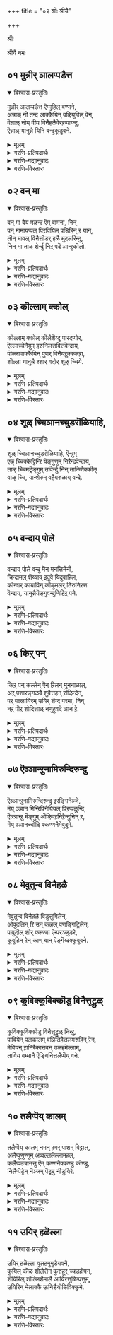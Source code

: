 +++
title = "०२ श्रीः श्रीयै"

+++

श्रीः

श्रीयै नमः


## ०१ मुन्नीर् ञालप्पडैत्त
<details open><summary>विश्वास-प्रस्तुतिः</summary>

मुन्नीर् ञालप्पडैत्त ऎम्मुहिल् वण्णने,  
अन्नाळ् नी तन्द आक्कैयिन् वऴियुविल् वेन्,  
वॆन्नाळ् नोय् वीय विनैहळैवेरऱप्पाय्न्दु,  
ऎन्नाळ् यानुन्नै यिनि वन्दुकूडुवने.
</details>

<details><summary>मूलम्</summary>

मुन्नीर् ञालप्पडैत्त ऎम्मुहिल् वण्णने,  
अन्नाळ् नी तन्द आक्कैयिन् वऴियुविल् वेन्,  
वॆन्नाळ् नोय् वीय विनैहळैवेरऱप्पाय्न्दु,  
ऎन्नाळ् यानुन्नै यिनि वन्दुकूडुवने.
</details>

<details><summary>गरणि-प्रतिपदार्थः</summary>

मुन्नीर् = कडलिनिन्द सुत्तुवरिद, ञालम् = ई लोकवन्नु, पडैत्त = सृष्टिसिद, ऎम् मुहिल् वण्णने = नम्मकार्मुगिलबण्णदवने, अनाल् = आ कालदल्लि, नी = नीनु, तन्द = उण्टुमाडिद \(कॊट्ट\),आक्कैयिन् = शरीरद, वऴि = दारियल्लिये, \(रीतियल्लिये\), उऴल् वेन् = अलॆदाडुत्तिद्देनॆ, वॆम् नाळ् = क्रूरकालद, नोय् = सङ्कटवु, वीय = तीरुवन्तॆ, विनैहळै = पापकर्मगळ, वेर् अऱि = बेरन्नु कत्तरिसुवन्तॆ, पाय्न्दु = हायुदि तॊलगिसल्पट्टु, ऎन्नाळ् = ऎन्दिगादरू, यान् =नानु, उन्नै= निन्नन्नु, इनि = इन्नु, वन्दु=बन्दु कूडुवने = सेरिकॊळ्ळुत्तेनॆ. 
</details>

<details><summary>गरणि-गद्यानुवादः</summary>

कडलिनिन्द सुत्तुवरिदिरुव ई लोकवन्नु सृष्टिसिद कार्मुगिलबण्णदवने, आ कालदल्लि नीनु कॊट्ट शरीरद दारियल्ले \(रीतियल्ले\) अलॆदाडुत्तिरुवॆनु. क्रूरकालद सङ्कटवु तीरुवन्तॆ पापकर्मगळ बेरन्नुकत्तरिसुवन्तॆ हाय्दु तॊलगिसल्पट्टुदरिन्द, इन्नु ऎन्दिगादरू नानु बन्दु निन्नन्नु कूडिकॊळ्ळुवॆनु. 
</details>

<details><summary>गरणि-विस्तारः</summary>

भगवन्तनन्नु कार्मुगिलिन बण्णस्वभावगळिगॆ होलिसुवुदु सहजवादद्दु. कार्मुगिलु आकर्षकवाद सुन्दरवाद बण्णदिन्द मॆरॆयुत्त्दॆ. अदु समुद्रदिन्द \(विस्तारवाद जलभागगळिन्द\) नीरन्नु हीरिकॊण्डु, आकाशदल्लि मॆल्लमॆल्लगॆ चलिसुत्ता, नॆलद मेलक्कॆ समृद्धियागि नीरन्नु मळॆयरूपदल्लि ऎरॆयुत्तदॆ. अष्टु औदार्य अदक्कॆ\! हागॆये, भगवन्तनू, तन्न अत्याकर्षकवाद तेजस्सिनिन्द \(रूपदिन्द\)लू परमऔदार्यदिन्दलू इरुवुदे कार्मुगिलिगॆ साम्यवागि तोरुवुदु.

“अन्नाळ्” – ऎन्दरॆ, भगवन्तनु ऎल्ला लोकगळन्नू मॊदलु सृष्टिसिदनष्टॆ. आगले, ऎल्ला चेतन अचेतन वस्तुगळन्नु सृष्टिसिदनु. आद्दरिन्द, अदु आ सृष्टिकालवे. 

“नी तन्द आक्कैयिन् वऴि” – भगवन्तनु सृष्टिसिद वस्तुगळिगॆ अवुगळिगॆ तक्क देहवन्नू कॊट्टनु. मानवदेहदॊडनॆ इन्द्रियगळन्नु नीडिदनु. इन्द्रियगळिगॆ ऎरडु दारि- भगवन्तनन्नु आश्रयिसि, अवन पूजन कीर्तनगळल्लि तॊडगि उज्जीवनगॊळ्ळुवुदु ऒन्दु मार्ग. अदन्नु बिट्टु प्रपञ्चक्कॆ अन्तिकॊण्डु दुःख सङ्कटगळल्लि बिद्दु तॊळलुत्ता पापमाडुत्ता, जन्मगळन्नु पडॆयुत्ता इरुवुदु इन्नॊन्दु मार्ग. सामान्यवागि ऎल्ल चेतनरू प्रापञ्चिक मार्गवन्ने हिडिदु तॊळलुवुदु. भगवत्कृपॆगॆ पात्ररादाग मात्र अवरु प्रापञ्चिकदिन्द दूरवागि, भगवन्तन कडॆगॆ तम्म गमनवन्नु हरिसुवुदु. 

आळ्वाररु हेळुत्तारॆ- भगवन्त, कार्मुगिल गुणस्वभावगळन्नुळ्ळवने, नीनु हिन्दॆ \(सृष्टि समयदल्लि\) कडलिनिन्द सुत्तुवरिदिरुव ई लोकवन्नु सृष्टिसिदॆ. आगले ननगू ई देहवन्नु नीडिदॆ. नानु बहुकाल \(इदुवरॆगू\) देहद जाडन्ने हिडिदु कष्टसङ्कटगळल्लि सिक्किकॊण्डु, पापगळन्नु माडुत्ता, जन्मगळन्नु पडॆयुत्ता तॊळलिदॆ. निन्न कृपॆ नन्न मेलॆ बित्तु. आद्दरिन्द, आ दुःखसङ्कटगळॆल्लवू बेरु सहित कडिदुहोदवु. अवुगळिन्द मुक्तनाद नानु इन्नु मेलॆ निन्नन्नु कूडिकॊळ्ळु मार्गवन्नु हिडियुत्तेनॆ.
</details>



## ०२ वन् मा
<details open><summary>विश्वास-प्रस्तुतिः</summary>

वन् मा वैय मळन्द ऎम् वामना, निन्  
पन् मामायप्पल् पिऱवियिल् पडिहिन् ऱ यान्,   
तॊन् मावल् विनैत्तॊडर् हळै मुदलरिन्दु,  
निन् मा ताळ् शेर्न्दु निऱ् पदॆ ञान्ऱुकॊलो.
</details>

<details><summary>मूलम्</summary>

वन् मा वैय मळन्द ऎम् वामना, निन्  
पन् मामायप्पल् पिऱवियिल् पडिहिन् ऱ यान्,   
तॊन् मावल् विनैत्तॊडर् हळै मुदलरिन्दु,  
निन् मा ताळ् शेर्न्दु निऱ् पदॆ ञान्ऱुकॊलो.
</details>

<details><summary>गरणि-प्रतिपदार्थः</summary>

वल् = बलिष्ठवाद, मा = विस्तारवाद, वैयम् = भूमियन्नु, अळन्द = अळॆदुकॊण्ड, ऎम् वामना = नम्म वामनने, निन्=निन्न, पल् = हलवारु, मा = अद्भुतवाद, मायम् = मायद, पिऱवियिल् = हुट्टुगळल्लि, पडिहिन्ऱ = बिद्दुतॊळलाडुत्तिरुव, यान् = नानु, तॊल् = अनादिकालद, मा = अगाधवाद, वल्= क्रूरवाद, विनै = पापगळ, तॊडर् हळै = अनुभवगळन्नु, मुदल् = मॊदलल्लिये, अरिन्दु = अरितुकॊण्डु, निन् = निन्न, मा ताळ् = श्रेष्ठवाद तिरुवडियन्नु, शेर्न्दु = सेरि, निऱ् पदु = \(निन्न बळियल्ले\) नॆलसुवुदु, ऎञ्ञान्ऱु कॊलो = अदॆन्दिगो काणॆ? 
</details>

<details><summary>गरणि-गद्यानुवादः</summary>

बलिष्ठवाद मत्तु विस्तारवाद भूमियन्नु अळॆदुकॊण्ड नम्म वामनने, निन्न अद्भुतवाद मायद हुट्टुगळल्लि बिद्दुतॊळलाडुत्तिरुव नानु अनादिकालद, अगाधवाद, क्रूरवाद, पापगळ अनुभववन्नु मॊदलल्लिये \(मुन्दॆयादरू\) अरितुकॊण्डु, निन्न श्रेष्ठवाद तिरुवडियन्नु सेरि \(निन्न बळियल्ले\) नॆलसुवुदु अदॆन्दिगो काणॆनल्ल\! 
</details>

<details><summary>गरणि-विस्तारः</summary>

हिन्दिन पाशुरदल्लि भगवन्तनु आळ्वाररन्नु \(मानवनन्नु\) सृष्टिसिद कालदिन्दलू अवरिगॆ कॊट्टदेहद जाडन्ने अवरु हिडिदु पापराशियन्नुतुम्बिकॊण्डरॆन्दू, स्वामिय कृपॆयिन्द तम्म तप्पन्नु तावु अरितुकॊळ्ळुव ज्ञानवुण्टायितॆन्दू, इन्नु मुन्दॆ भगवन्तनन्नु सेरलु सर्वप्रयत्न नडॆसुवरॆन्दू हेळलायितु. 

ई पाशुरदल्लि, भगवन्तनन्नु सेरि, अवन तिरुवडिगळ बळियल्ले नित्यवासमाडुत्ता भगवत् कैङ्कर्यदल्लि तॊडगुव काल अदॆन्दिगॆ लभिसुवुदो आळ्वाररु परितापपडुत्तारॆ. ई सेविकॆयु आदष्टु बेगलॆ नडॆयबेकॆन्दू, तम्म हिन्दिन जन्मगळ अनुभव मत्तॆ तमगॆ आग बारदॆन्दू अवर आशय ऎनिसुत्तदॆ. 

आळ्वाररु हेळुत्तारॆ- भगवन्त, नीनु करुणासागरने दिट. नन्नन्नु सृष्टिसिद कालदिन्दलू इल्लिय तनक ननगॆ ऎष्टो बारि निन्न बळि सेरुव अवकाशवन्नु कल्पिसिद्दीयॆ. भूमिय मेलॆनीनू सह नानाअवतारगळन्नु ऎत्तिदॆ. बलिचक्रवर्तियन्नु उद्धरिसलॆन्दु वामनवटुवागि अवतरिसिदॆ. निन्न दिव्यतिरुवडियन्नु अवन तलॆय मेलिट्टु अवनन्नु अनुग्रहिसिदॆ. हागॆये निन्न तिरुवडियन्नु चाचि मेलणलोकदवरॆल्ल अनुग्रहिसिदॆ. नानू सह नाना जन्मगळन्नॆत्तिदॆ. आदरॆ अवुगळल्लि तॊळलिदॆ. पापियादॆ, अष्टॆ. निन्न तिरुवडियन्नु आश्रयिसबेकॆन्दू, उद्धारगॊळ्लबेकॆन्दू ननगॆ ज्ञानवुण्टागलिल्ल \(नानु अरितुकॊळ्ळलिल्ल\). ईग निन्न कृपॆयिन्द, निन्न तिरुवडिगळ बळियल्लि नित्यवासमाडबेकॆम्ब आशॆयन्नु हॊत्तिद्देनॆ. अदु कैगूडुवुदु अदॆन्दिगो ननगॆ तिळियदल्ल\!
</details>



## ०३ कॊल्लाम् क्कोल्
<details open><summary>विश्वास-प्रस्तुतिः</summary>

कॊल्लाम् क्कोल् कॊलैशॆय्दु पारदप्पोर्,  
ऎल्लाच्चेनैयुम् इरुनिलत्तवित्तवॆन्दाय्,  
पॊल्लावाक्कैयिन् पुणर् विनैयऱुक्कलऱा,  
शॊल्ला यानुन्नै श्शार् वदोर् शूऴ् च्चिये.
</details>

<details><summary>मूलम्</summary>

कॊल्लाम् क्कोल् कॊलैशॆय्दु पारदप्पोर्,  
ऎल्लाच्चेनैयुम् इरुनिलत्तवित्तवॆन्दाय्,  
पॊल्लावाक्कैयिन् पुणर् विनैयऱुक्कलऱा,  
शॊल्ला यानुन्नै श्शार् वदोर् शूऴ् च्चिये.
</details>

<details><summary>गरणि-प्रतिपदार्थः</summary>

कॊल्ला = कॊल्ललारद \(याव तॊन्दरॆयू इल्लद\), मा = कुदुरॆय, कोल् = ऊटियिन्द, कॊलै शॆय्दु = कॊलॆयन्नु माडि, पारदम् पोर् = भारतयुद्धदल्लि, ऎल्ला शेनैयुम् = ऎल्ला, सेनॆयन्नू, इरुनिलत्तु = विस्तारवाद भूमिय मेलॆ, अवित्त = तॊडॆदुहाकिद, ऎन् दाय् = नन्न तन्दॆये, \(स्वामिये\), पॊल्ला = दुःखपूर्णवाद, आक्कैयिन् = देहद, पुणर् विनै = सम्बन्धद कर्मवन्नु, अऱुक्कल् = कडिदुहाकुवुदक्कॆ, अऱा = साध्यविल्लदॆ इदॆ, शॊल्लाय् =हेळु, यान् = नानु, उन्नै =निन्नन्नु, शार् वदु = सेरुवुदु, ओर् शूऴ् च्चिये = ऒन्दु उपायवन्नु. 
</details>

<details><summary>गरणि-गद्यानुवादः</summary>

कॊल्ललारद \(याव बाधकवू इल्लद\) कुदुरॆय ऊटियिन्द, विस्तारवाद भूमिय मेलॆ, भारतयुद्धदल्लि ऎल्ला सेनॆयन्नू कॊलॆमाडि, \(भूभारवन्नु\) तॊडॆदुहाकिद नन्न तन्दॆये, दुःखपूर्णवाद देहसम्बन्धद कर्मवन्नु \(कर्मबन्धनवन्नु\) कडिदु हाकुवुदक्कॆ साध्यविल्लवागिदॆ- नानु निन्नन्नु सेरुवुदक्कॆ ऒन्दु उपायवन्नु हेळु. \(हेळि कृपॆमाडु\). 
</details>

<details><summary>गरणि-विस्तारः</summary>

भगवन्तन तिरुवडिगळ बळियल्लि नित्यवास माडुव आशॆयन्नु हॊत्तिरुवुदागि आळ्वाररु हिन्दिन पाशुरदल्लि हेळिदरु. स्वामिय तिरुवडिगळ आश्रयदिन्द ऒळ्ळॆयदागुवुदु ऎम्बुदक्कॆ ऒन्दु ऒळ्ळॆय निदर्शनवन्नु इल्लि कॊडलागुत्तदॆ. 

“कॊल्ला माक्कोल् कॊलै शॆय्दु................अवित्त” – महाभारतयुद्ध ऒदगि बरुव सन्दर्भवुण्टायितष्टॆ. आग श्रीकृष्णनु पाण्डव कौरवर नडुवॆ सन्धिमाडिसलु यत्निसिदनु. सन्धिदूतनादनु. अदु फलिसलिल्ल. बळिक, युद्धक्कॆ मुञ्चॆ श्रीकृष्णन सहायवन्नु केळलु पाण्डवर अर्जुननू, कौरवर दुर्योधननू एककालदल्लि श्रीकृष्णन बळिगॆ बन्दरु. आग, श्रीकृष्णनु निद्रिसुत्तिद्द. अर्जुननु अवन काल बळियल्लू, दुर्योधननु तलॆय बळियल्लू कुळितरु. श्रीकृष्णनु ऎच्चरगॊण्डु, मॊदलु अर्जुननन्नु कटाक्षिसिदनु. बळिक दुर्योधननन्नुनोडि, अवनॊडनॆ मातनाडिदनु. अवरु बन्द कार्यवेनॆन्दु तिळियितु. श्रीकृष्णनु “नानु युद्धमाडुवुदिल्ल. सुम्मनिरतक्कवनु. निमगॆ नानु बेके? नम्म सैन्यवॆल्ला बेके? योचिसि आरिसिकॊळ्ळि” ऎन्दु केळिदनु. दुर्योधननिगॆ सैन्यद बॆम्बल बन्तु. अर्जुननिगॆ श्रीकृष्णनॊब्ब नॆरवादनु. महाभारत युद्ध तॊडगितु. श्रीकृष्णनु अर्जुनन सारथियागि निन्तनु. कैयल्लि कुदुरॆय छाटियन्नु हिडिदे, युद्धवन्नुनिर्वहिसि, श्रीकृष्णनु पाण्डवर एळु अक्षोहिणियन्नू, कौरवर हन्नॊन्दु अक्षोहिणियन्नूनाशगॊळिसि, भूमिय मेलण भारवन्नु इळिसिदनु. इदु कथॆ. 

आळ्वाररु हेळुत्तारॆ- भगवन्त, दुष्टनिग्रहक्कागियू, धर्मरक्षणॆगागियू, भूभारवन्निळिसुवुदक्कागियू नीनु महाभारतयुद्धवन्नु, कैयल्लि कॊल्लुव आयुधवन्नु हिडियदॆये, निर्वहिसिदॆ. अर्जुननन्तॆ निन्न तिरुवडिगळन्नु नानु आश्रयिसिद्देनॆ. दुःखमयवाद देहद सम्बन्धद कर्मपाशदिन्द बिडुगडॆ हॊन्दलु ननगॆ ऒन्दु उपायवन्नु दयॆनीडि नन्नन्नु उद्धरिसु.
</details>



## ०४ शूळ् च्चिञानच्चुडरॊळियाहि,
<details open><summary>विश्वास-प्रस्तुतिः</summary>

शूळ् च्चिञानच्चुडरॊळियाहि, ऎन्ऱुम्  
एऴ् च्चिक्केट्टिन्ऱि यॆङ्गुणुम् निऱैन्दवॆन्दाय्,  
ताऴ् च्चिमट्रॆङ्गुम् तविर्न्दु निन् ताळिणैक्कीऴ्  
वाऴ् च्चि, यान्शेरुम् वहैयरुळाय् वन्दे.
</details>

<details><summary>मूलम्</summary>

शूळ् च्चिञानच्चुडरॊळियाहि, ऎन्ऱुम्  
एऴ् च्चिक्केट्टिन्ऱि यॆङ्गुणुम् निऱैन्दवॆन्दाय्,  
ताऴ् च्चिमट्रॆङ्गुम् तविर्न्दु निन् ताळिणैक्कीऴ्  
वाऴ् च्चि, यान्शेरुम् वहैयरुळाय् वन्दे.
</details>

<details><summary>गरणि-प्रतिपदार्थः</summary>

शूऴ् च्चि = \(ऎल्लॆडॆयल्लू, ऎल्ल बगॆयल्लू\) आवरिसिकॊण्डिरुव, ञानम् शुडर् = ज्ञानज्योतिय, ऒळिआहि = प्रकाशवागि \(असाधारण तेजस्सागि\)रुववने, ऎन्ऱुम् = याव कालक्कू एऴ् च्चि = अभ्युदयवू, केडु = नाशवू, इन् ऱि = इल्लदन्तॆ, ऎङ्गुणुम् = ऎल्ला कडॆयल्लू, निऱैन्द = तुम्बिकॊण्डिरुव, ऎन् दाय् = नन्न तन्दॆये \(स्वामिये\), ताऴ् च्चि = अड्डबीळुविकॆयन्नु, मट्रु = बेरॆ, ऎङ्गुम्= ऎल्लियू, तविर्न्दु = बिट्टु, निन् = निन्न, ताळ् इणैकीऴ् = ऎरडु तिरुवडिगळ बळियल्लि, वाळ् च्चि = बाळुविकॆगागि, यान् = नानु, शेरुम् = सेरुव, वहै = रीतियन्नु \(बगॆयन्नु\), अरुळाय् = कृपॆमाडु, वन्दे = नन्न बळिगे बन्दु. 
</details>

<details><summary>गरणि-गद्यानुवादः</summary>

आवरिसिकॊण्डिरुव ज्ञानज्योतिय असाधारण तेजस्सागिरुववने, याव कालक्कूअभ्युदयवू नाशवू इल्लदन्तॆ ऎल्लॆडॆयल्लू तुम्बिकॊण्डिरुव नन्न तन्दॆये, बेरॆल्लियू ऎरगुवुदन्नु बिट्टु निन्न ऎरडु तिरुवडिगळ बळियल्लि बाळुवुदक्कागि नानु सेरुव बगॆयन्नु नन्न बळिगॆ बन्दु कृपॆमाडु. 
</details>

<details><summary>गरणि-विस्तारः</summary>

हिन्दिन पाशुरदल्लि देहसम्बन्धवाद कर्मपाशदिन्द बिडुगडॆयागुवुदक्कॆ उपायवन्नु बेडलायितु. अदर मुन्दिन हरितवाद भगवन्तन बळियल्लि नित्यवासमाडुवुदक्कॆ मार्गवन्नु कृपॆमाडॆन्दु इल्लि बेडलागुत्तिदॆ. 

आळ्वाररु हेळुत्तारॆ- भगवन्त, नीनु असाधारणवाद, ऎल्ल विषयगळल्लू आवरिसिरुव ज्ञानस्वरूपि. ऎल्लॆल्लू बॆळगुत्तिरुवॆ. एरुतग्गुगळिल्लदॆ, याव बगॆय मार्पन्नू हॊन्ददॆ ऎल्लॆल्लू व्यापिसिरुवॆ. ज्ञानमयनू, सर्वव्यापियू आद निन्नन्नु नानु बिडदॆ आश्रयिसुवन्तॆयू, निन्न तिरुवडिगळ बळियल्लि नित्यवासमाडुवन्तॆयू, निन्न बळिसेरुवुदक्कॆ, नन्नल्लिगॆ बन्दु, तक्क मार्गवन्नु कृपॆमाडु.
</details>



## ०५ वन्दाय् पोले
<details open><summary>विश्वास-प्रस्तुतिः</summary>

वन्दाय् पोले वन्दु मॆन् मनत्तिनैनी,  
चिन्दामल् शॆय्याय् इदुवे यिदुवाहिल्,  
कॊन्दार् कायाविन् कॊऴुमलर् तिरुनिऱत्त  
वॆन्दाय्, यानुन्नैयॆङ्गुवन्दुणिहिऱ् पने.
</details>

<details><summary>मूलम्</summary>

वन्दाय् पोले वन्दु मॆन् मनत्तिनैनी,  
चिन्दामल् शॆय्याय् इदुवे यिदुवाहिल्,  
कॊन्दार् कायाविन् कॊऴुमलर् तिरुनिऱत्त  
वॆन्दाय्, यानुन्नैयॆङ्गुवन्दुणिहिऱ् पने.
</details>

<details><summary>गरणि-प्रतिपदार्थः</summary>

वन्दाय् पोले = बन्द हागॆ, वन्दुम् = बन्दु, ऎन् = नन्न, मनत्तिनै = मनस्सन्नु, नीनु, चिन्दामल् = चदरदन्तॆ, \(चदरिहोगदन्तॆ\), शॆय्याय् = कृपॆमाडु, इदुवे = इदेये, इदु आहि = इदु आदरॆ, \(हीगॆये नडॆयुवुदादरॆ\), कॊत्तु आर् = गॊञ्चलु तुम्बिरुव \(गॊञ्चलु गॊञ्चलागिरुव\), कायाविन् = अगसॆय, कॊऴु = सुन्दरवाद, मलर् = हूविन, तिरुनिऱत्त = दिव्यवाद बण्णद, ऎन् दाय्= नन्न तन्दॆये, यानु = नानु, उन्नै = निन्नन्नु, ऎङ्गु वन्दु = ऎल्लि बन्दु, अणुहिऱ् पने = हत्तिर सेरलि? 
</details>

<details><summary>गरणि-गद्यानुवादः</summary>

बन्द हागॆये बन्दु, नन्न मनस्सन्नु चदरिहोगदन्तॆ कृपॆमाडु. हीगॆये नडॆयुवुदादरॆ, गॊञ्चलु गॊञ्चलागिरुव सुन्दरवाद अगसॆय हूविन दिव्यवाद बण्णद नन्न तन्दॆये, नानु निन्नन्नु ऎल्लि बन्दु हत्तिर सेरलि? 
</details>

<details><summary>गरणि-विस्तारः</summary>

आळ्वाररु हेळुत्तारॆ- सुन्दरवाद अगसेहूविन आकर्षकवाद बण्णवुळ्ळ भगवन्त, निन्न आत्मीयराद भक्तरिगॆ नीनु ऒदगिबन्दु अवरन्नु रक्षिसिद हागॆये नन्न बळिगू बन्दु, नन्न मनस्सिन अलॆदाटवन्नु नीगिसि अदन्नु निश्चलगॊळिसु. अदक्कागि नीनु अत्यल्पकाल बन्दु मरॆयादरू सरिये. आदरॆ, आ बळिक, निन्नन्नु नानु शाश्वतवागि सेरुवुदक्कॆ नानु निन्नन्नु ऎल्लिगॆ बरलि? ऎल्लि कूडिकॊळ्ळलि? 

मनस्सिन चञ्चलतॆ होगदॆ भगवद्भक्ति स्थिरपडुवुदिल्ल. आ चञ्चलतॆ होगुवुदक्कॆ भगवन्तन कृपॆये अगत्य ऎन्द हागॆये.
</details>



## ०६ किऱ् पन्
<details open><summary>विश्वास-प्रस्तुतिः</summary>

किऱ् पन् कल्लेन् ऎन् ऱिलन् मुननाळाल्,  
अऱ् पशारङ्गळवै शुवैत्तहन् ऱॊऴिन्देन्,  
पऱ् पल्लायिरम् उयिर् शॆय्द परमा, निन्  
नऱ् पॊऱ् शोदित्ताळ् नणुहुवदॆ ञान ऱे.
</details>

<details><summary>मूलम्</summary>

किऱ् पन् कल्लेन् ऎन् ऱिलन् मुननाळाल्,  
अऱ् पशारङ्गळवै शुवैत्तहन् ऱॊऴिन्देन्,  
पऱ् पल्लायिरम् उयिर् शॆय्द परमा, निन्  
नऱ् पॊऱ् शोदित्ताळ् नणुहुवदॆ ञान ऱे.
</details>

<details><summary>गरणि-प्रतिपदार्थः</summary>

किऱ् पन् = ऒळ्ळॆयन्नु माडुवॆ \(पुण्यमाडुवॆ\), किल्लेन् = कॆट्टद्दन्नु माडुवॆ \(पापमाडुवॆ\), ऎन्ऱु इलन् = ऎन्दु इल्ल, मुनम् नाळ् \(नाळाल्\) = हिन्दिनकालदल्लि, अऱ् पम् = अल्पवाद, शारङ्गळ् = विषयगळु, अवै = अवु, शुवैत्तु = अनुभविसि, अहन्ऱु = अगलि, ऒळिन्देन् = तॊलगिसिदॆ, पल् पल् आयिरम् = हलहलवुसाविर, उयिर्= जीवगळन्नु, शॆय्द = सृष्टिसिद, परमा = परमपवित्रने \(परमपुरुषने\), निन् =निन्न, नल् पॊन् शोदि = उत्तम चिन्नद \(शुद्ध चिन्नद\) प्रकाशवुळ्ळ, ताळ् = तिरुवडियन्नु, नणुहुवदु = सेरुवुदु, ऎञान् ऱे = अदॆन्दिगो.
</details>

<details><summary>गरणि-गद्यानुवादः</summary>

हिन्दिनकालदल्लि \(नानु\) पुण्यवन्नु माडुवॆनु ऎन्दिल्ल, पापवन्नु माडुवॆनु ऎन्दिल्ल. अल्पवाद विषयगळन्नु अनुभविसि अवुग्ळन्नु बिट्टु तॊलगिसिदॆ, हलहलवु साविर जीवगळन्नु सृष्टिसिद परमपुरुषने, निन्न शुद्ध चिन्नद शोभॆय तिरुवडियन्नु सेरुवुदु अदॆन्दिगो\! 
</details>

<details><summary>गरणि-विस्तारः</summary>

“किऱ् पन् किल्लेन् ऎन्ऱिलन् मुननाळाल्” – हिन्दिन कालदिन्दलू तिळिद हिरियरु बोधिसिद ’ऒळ्ळॆयन्नु माडुवुदु, कॆट्टद्दन्नु बिडुवुदु’ ऎम्बुदन्नु नानुमनस्सिगॆ हच्चिकॊळ्ळलिल्ल. आद्दरिन्द, नानु पापमाडिदॆनो, पुण्यमाडिदॆनो ननगॆ अरिविल्ल. 

“अऱ् प शारङ्गळवैशुवैत्तु अहन्ऱु ऒळिन्देन्” – अल्पवू सारविल्लद विषयगळू आद प्रापञ्चिक विषयगळल्लि बिद्दु, अवुगळन्नु रुचिनोडि, अनुभविसि, बेजारुपट्टुकॊण्डु, अवुगळन्नु तॊलगिसिकॊण्डिद्देनॆ. 

आळ्वाररु हेळुत्तारॆ- परमपुरुषने, नीनु अनेक कोटिजीवराशिगळन्नु सृष्टिसिद्दी. अवुगळल्लि नानू ऒब्ब. नन्नन्नु सृष्टिसिद कालदिन्दलू नानु ऒळ्ळॆयदन्ने माडिद्दीनो कॆट्टद्दन्ने माडिद्दीनो ननगॆ अरिविल्ल. आदरॆ, अल्पविषयगळाद प्रापञ्चिक विषयगळल्लि सिक्किबिद्दु, अवुगळन्नु अनुभविसुत्ता, बेसरगॊळ्ळुत्ता बन्दॆ. निन्न तिरुवडिगळन्नु कुरितु स्वल्पवादरू योचिसलिल्ल. अवुगळन्नु पडॆदुकॊळ्ळलेबेकॆन्दु आशिसलू इल्ल. ईगलादरो, निन्न कृपॆयिन्द, निन्न तिरुवडिगळन्नु सेरबेकॆम्ब उत्कटवाद आशॆयुण्टगिदॆ. आद्दरिन्द निन्नल्लीग बेडुत्तिरुवुदु. ननगॆ निन्न शुद्धचिन्नदन्तॆ शोभिसुव दिव्यतिरुवडिगळन्नु पडॆदुकॊळ्ळुव भाग्य अदॆन्दिगॆ बरुवुदो?
</details>



## ०७ ऎञ्ञान्ऱुनामिरुन्दिरुन्दु
<details open><summary>विश्वास-प्रस्तुतिः</summary>

ऎञ्ञान्ऱुनामिरुन्दिरुन्दु इरङ्गिनॆञ्जे,  
मॆय् ञ्ञान मिन्ऱिविनैयियल् पिऱप्पऴुन्दि,  
ऎञ्ञान्ऱु मॆङ्गुम् ऒऴिवऱनिऱैन्दुनिन् ऱ,  
मॆय् ञ्ञानच्चोदि क्कण्णनैमेवुदुमे.
</details>

<details><summary>मूलम्</summary>

ऎञ्ञान्ऱुनामिरुन्दिरुन्दु इरङ्गिनॆञ्जे,  
मॆय् ञ्ञान मिन्ऱिविनैयियल् पिऱप्पऴुन्दि,  
ऎञ्ञान्ऱु मॆङ्गुम् ऒऴिवऱनिऱैन्दुनिन् ऱ,  
मॆय् ञ्ञानच्चोदि क्कण्णनैमेवुदुमे.
</details>

<details><summary>गरणि-प्रतिपदार्थः</summary>

ऎञ्ञान्ऱु = ऎष्टु काल, नाम् = नावु, इरुन्दु इरुन्दु = हीगॆये, इद्दुकॊण्डु, इर्ङ्गि = व्यथॆपडुत्ता, नॆञ्जे = मनस्से, मॆय् ञानम् इन् ऱि= निजवाद ज्ञानविल्लदॆ, विनै इयल् = पापस्वभावद, पिऱप्पु= जन्मगळल्लि, अऴुन्दि = मुळुगि, ऎञ्ञान्ऱुम् = ऎल्ल कालक्कू ऎङ्गुम् = ऎल्लॆल्लियू, ऒळिवु = अवकाशक्कॆ ऎडॆयिल्लदन्तॆ \(परिपूर्णवागि\), निऱैन्दु= तुम्बिकॊण्डु, निन् ऱ = इरुव, मॆय् ञानम् शोदि = सत्यज्ञानज्योतियाद, कण्णनै = आकर्षक स्वरूपियन्नु, मेवुदुमे = सेरबल्लॆवु? 
</details>

<details><summary>गरणि-गद्यानुवादः</summary>

मनस्से, ऎष्टु काल नावु हीगॆये इद्दुकॊण्डु व्यथॆपडुत्त, निजवाद ज्ञानविल्लद, पापस्वभावद जन्मगळल्लि मुळुगि, ऎल्ल कालदल्लू ऎल्लॆडॆयल्लू परिपूर्णवागि तुम्बिकॊण्डु इरुव सत्यज्ञानज्योतियाद आकर्षकनाद भगवन्तनन्नु सेरुवुदु? 
</details>

<details><summary>गरणि-विस्तारः</summary>

हिन्दिन पाशुरगळल्लि भगवन्तन तिरुवडिगळन्नु सेरुवुदु ऎन्दिगो ऎम्ब हम्बलवन्नुहेळिकॊळ्ळलायितु. ईग, अदे विषयवन्नु इन्नष्टु विशदपडिसलागुत्तदॆ. 

आळ्वाररु हेळुत्तारॆ- मनस्से, ऎष्टुकाल नावु हीगॆल्ला अज्ञानिगळागि, निजवाद ज्ञानवन्नरितुकॊळ्ळदवरागि, पापमाडुव स्वभावद जन्मगळन्नॆत्तुत्ता, बिद्दु तॊळलुत्तिरुवुदु? सत्यज्ञान स्वरूपियू, तेजो मयनू, सर्वव्यापियू, अत्याकर्षकनू, आद भगवन्तन सान्निध्यवन्नु पडॆदुकॊळ्ळबेडवे? अदु ऎन्दिगॆ लभिसुवुदो\!

इह जन्मजीवन पापपूर्णवॆन्दू, अज्ञानवे इदक्कॆ कारणवॆन्दू, भगवन्तनन्नु आदष्टु बेग कूडिकॊळ्ळबेकॆन्दू, अदक्कॆ तक्क हवणिकॆगळन्नु नडॆसलेबेकॆन्दू तिळियुवुदु विवेक. मनुष्यनिगॆ ई ज्ञानोदयवुण्टादरॆ, अवन मुन्दिन मार्ग ऒळ्ळॆय प्रयत्नदिन्द सुगमवागुत्तदॆ ऎन्दु हेळिदन्तॆ.
</details>



## ०८ मेवुतुन्ब विनैहळै
<details open><summary>विश्वास-प्रस्तुतिः</summary>

मेवुतुन्ब विनैहळै विडुत्तुमिलेन्,  
ओवुदलिन् ऱि उन् कऴल् वणङ्गिट्रिलेन्,  
पावुदॊल् शीर् क्कण्णा ऎन्परञ्जुडरे,  
कूवुहिन् ऱेन् काण् बान् ऎङ्गॆय्दक्कूवुवने.
</details>

<details><summary>मूलम्</summary>

मेवुतुन्ब विनैहळै विडुत्तुमिलेन्,  
ओवुदलिन् ऱि उन् कऴल् वणङ्गिट्रिलेन्,  
पावुदॊल् शीर् क्कण्णा ऎन्परञ्जुडरे,  
कूवुहिन् ऱेन् काण् बान् ऎङ्गॆय्दक्कूवुवने.
</details>

<details><summary>गरणि-प्रतिपदार्थः</summary>

मेवु = अण्टिकॊण्डिरुव, तुन्बम् = दुःखगळन्नू, विनैहळै = कर्मगळन्नू, विडुत्तुम् इलेन् =बिट्टू इल्ल. ओवुदल् इन् ऱि = ऎडॆबिडदन्तॆ, उन् कऴल् = निन्न पादगळन्नु, वणङ्गिट्रु इलेन् = नमस्करिसलिल्ल, पावु= ऎल्लॆडॆयू व्यापिसिरुव, तॊल् = सहजवाद \(स्वभावसिद्धवाद\), शीर् = श्रेष्ठगुणगळुळ्ळ, कण्णा = आकर्षकने, ऎन् परञ्जुडरे = नन्न परञ्ज्योतिये, कूवुहिन् ऱेन् = कूगि करॆयुत्तिद्देनॆ. काण् बान् = \(निन्नन्नु\) नोडुवुदक्कागि, ऎङ्गु = ऎल्लि, ऎय् द = बन्दु सेरुवुदक्कागि, कूवुवने = कूगलि\! 
</details>

<details><summary>गरणि-गद्यानुवादः</summary>

अण्टिकॊण्डिरुव दुःखगळन्नू कर्मगळन्नू बिट्टू इल्ल. ऎडॆबिडदन्तॆ निन्न तिरुवडिगळन्नु नमस्करिसलू इल्ल. ऎल्लॆल्लियू व्यापिसिरुव स्वभावसिद्धवाद श्रेष्ठगुणगळन्नुळ्ळ अत्याकर्षकने, नन्न परञ्ज्योतिये, कूगि करॆयुत्तिद्देनॆ. निन्नन्नु नोडुवुदक्कागि, सेरुवुदक्कागि ऎल्लि बन्दु कूगलि\! 
</details>

<details><summary>गरणि-विस्तारः</summary>

भगवन्तनन्नु सेरलु तक्क प्रयत्नगळु अवश्यक ऎन्दु हिन्दिन पाशुरदल्लि हेळलायितु. इल्लि तम्मिन्द अन्थ प्रयत्नगळु नडॆदॆविये ऎन्दु आळ्वाररिन्द शोधनॆ नडॆयुत्तदॆ. 

आळ्वाररु हेळुत्तारॆ- भगवन्त, जन्मजन्मक्कू नन्नन्नु अण्टिबन्दिरुव दुःखसङ्कटगळन्नू, पापकर्मगळन्नू नानु बिट्टिल्ल. निन्नन्नु ऎडॆबिडदन्तॆ भजिसि पूजिसलू इल्ल. आद्दरिन्द ननगॆ सुज्ञानवू, साधनॆय अनुष्ठानवू इल्ल. नीनादरो दिव्यकल्याणगुणगळिन्द तुम्बिरुववनु. सहजवाद निन्न श्रेष्ठगुणगळु ऎल्लॆल्लू व्यापिसिरतक्कवु. नीनु परिपूर्णवाद सुज्ञानदिन्द कूडि बॆळगुववनु. परमनीचनाद, अयोग्यनाद नन्नन्नु उद्धरिसॆन्दु निन्नन्नु ’अत्याकर्षकने’ ’परञ्ज्योतिस्वरूपिये’ ऎन्दु कूगिकरॆयुत्तिद्देनॆ. निन्नॊडनॆ नानु कूडिकॊळ्ळबेकु. निन्नन्नु कण्णार नोडबेकु. इदक्कागि नानु ऎल्लि बन्दु, निन्नन्नु कूगि करॆयलि? नीने ननगॆ दारियन्नू तोरि कृपॆमाडबेकु. 

जप, तप, ध्यान अनुष्ठानगळॆल्ल कष्टपट्टु साधिसतक्कवु. भगवन्नामसङ्कीर्तनॆयॊन्दु सुलभवू सरळवू आदद्दु. आ मूलकवे भगवन्तनन्नु सेरबेकु ऎम्बुदु इल्लिय ध्वनि ऎनिसुत्तदॆ.
</details>



## ०९ कूविक्कूविक्कॊडु विनैत्तूट्रुळ्
<details open><summary>विश्वास-प्रस्तुतिः</summary>

कूविक्कूविक्कॊडु विनैत्तूट्रुळ् निन्ऱु,  
पावियेन् पलकालम् वऴितिहैत्तलमरुहिन् ऱेन्,  
मेवियन् ऱानिरैकात्तवन् उलहमॆल्लाम्,  
ताविय वम्मानै ऎङ्गिनित्तलैप्पॆय् वने.
</details>

<details><summary>मूलम्</summary>

कूविक्कूविक्कॊडु विनैत्तूट्रुळ् निन्ऱु,  
पावियेन् पलकालम् वऴितिहैत्तलमरुहिन् ऱेन्,  
मेवियन् ऱानिरैकात्तवन् उलहमॆल्लाम्,  
ताविय वम्मानै ऎङ्गिनित्तलैप्पॆय् वने.
</details>

<details><summary>गरणि-प्रतिपदार्थः</summary>

कूवि कूवि = कूगि कूगि, कॊडु विनै = क्रूरपापगळ, तूट्रुळ् = कूपदल्लि\(रन्ध्रदल्लि\), निन्ऱु = इरुव, पावियेन् = पापियाद नानु, पलकालम् = अनेक वर्षगळु, \(ऎष्टो काल\), वऴि तिहैत्तु = दारिकाणदॆ अलॆदाडि, अलमरुहिन् ऱेन् = व्यथॆ\(सङ्कट\)पडुत्तिद्देनॆ. मेवि = आशॆयिन्द अन्ऱु = अन्दु, आ निरैकात्तवन् = हसुगळ मन्दॆगळन्नु रक्षिसिदवनू, उलहमॆल्लाम् = लोकगळॆल्लवन्नू, ताविय = अळॆदुकॊण्डवनू आद, अम्मानै = स्वामियन्नु, ऎङ्गु = ऎल्लि, इनि =इन्नु तलैपॆय् वने = बळि सारुवनो\! 
</details>

<details><summary>गरणि-गद्यानुवादः</summary>

कूगि कूगि, क्रूरपापगळ कूपदल्लि बिद्दिरुव पापियाद नानु ऎष्टे कालदिन्दलू दारि काणदॆ अलॆदाडुत्ता सङ्कटपडुत्तिद्देनॆ. अन्दु आशॆयिन्द आकळ मन्दॆगळन्नु रक्षिसिदवनू, ऎल्ला लोकगळन्नू अळॆदुकॊण्डवनू आद स्वामियन्नु इन्नु ऎल्लि \(कूगि कूगि\) बळि सारुवॆने.
</details>

<details><summary>गरणि-विस्तारः</summary>

दारिकाणदॆ अलॆदाडुत्तिरुव तमगॆ आ स्वामिये दारियन्नु तोरबेकॆन्दु अङ्गलाचिद्दु हिन्दिन पाशुरदल्लि, अदे अङ्गलाचिकॆ ई पाशुरदल्लू मुन्दुवरियुत्तदॆ. 

आळ्वाररु हेळुत्तारॆ- नानु ई संसारवॆम्ब पापकूपदल्लि बिद्दु ऎष्टो कालदिन्दलू तॊळलाडुत्तिद्देनॆ. महापापियागिद्देनॆ. हिन्दॆ आपत्तिनल्लि सिक्किबिद्दिद्द आकळ मन्दॆगळन्नु स्वामियु रक्षिसिद कालदल्लू \(श्रीकृष्णावतार कालदल्लू\) मत्तु भूमियन्नू इतर मेलण लोकगळन्नू स्वामियु अळॆदुकॊण्ड कालदल्लू \(वामन-त्रिविक्रमावतारगळ कालदल्लू\) नानु स्वामियन्नु कण्डुकॊण्डु अवन तिरुवडिगळन्नु आश्रयिसलिल्ल. ईग नानु अवनिगागि ऎष्टॆन्दु कूगलि? ऎल्लॆल्लि हुडुकलि? ऎल्लिगॆ होदरॆ अवनन्नु नानु सेरिकॊळ्ळबल्लॆ? 

श्रीकृष्णावतारदल्लि स्वामियु तोरिद प्रेम\(वात्सल्य\)वन्नू, वामन-त्रिविक्रमावतारगळल्लि अवनु तोरिद कृपानुग्रहवन्नू इल्लि ध्वनिसलागिदॆ ऎन्नबहुदु. 

श्रीकृष्णावतारदल्लि स्वामियु तोरिद प्रेम\(वात्सल्य\)वन्नू, वामन-त्रिविक्रमावतारगळल्लि अवनु तोरिद कृपानुग्रहवन्नू इल्लि ध्वनिसलागिदॆ ऎन्नबहुदु.
</details>



## १० तलैप्पॆय् कालम्
<details open><summary>विश्वास-प्रस्तुतिः</summary>

तलैप्पॆय् कालम् नमन् ऱमर् पाशम् विट्टाल्,  
अलैप्पूणुण्णुम् अव्वल्ललॆल्लामहल,  
कलैप्पल्ञानत्तु ऎन् कण्णनैक्कण्डु कॊण्डु,  
निलैप्पॆट्रेन् नॆञ्जम् पॆट्रदु नीडुयिरे.
</details>

<details><summary>मूलम्</summary>

तलैप्पॆय् कालम् नमन् ऱमर् पाशम् विट्टाल्,  
अलैप्पूणुण्णुम् अव्वल्ललॆल्लामहल,  
कलैप्पल्ञानत्तु ऎन् कण्णनैक्कण्डु कॊण्डु,  
निलैप्पॆट्रेन् नॆञ्जम् पॆट्रदु नीडुयिरे.
</details>

<details><summary>गरणि-प्रतिपदार्थः</summary>

तलैप्पॆय् = समीपिसुव, कालम् = कालदल्लि, नमन् तमर् = यमभटरु, पाशम् = कालपाशवन्नु \(यमपाशवन्नु\), विट्टाल् = बीसिदरॆ, अलैप्पूण्= सॊरगि सङ्कटपडुवुदन्नु, उण्णुम् = अनुभविसुव, अ अल्लल् ऎल्लाम् = आ सङ्कटवॆल्लवू, अहल = नीगिसलु, कलै = शास्त्रगळु, पल् = हलवारु \(तिळिसुव\), ञानत्तु= ज्ञानमूर्तियाद, ऎन् कण्णन् = नम्म आकर्षकनन्नु \(कृष्णनन्नु\) कण्डुकॊण्डु = कण्डुकॊण्डु \(अरितुकॊण्डु\), निलैप्पॆट्रु = दृढवायितु, ऎन् नॆञ्जम् = नन्न मनस्सु, पॆट्रदु = पडॆयितु, नीडु = नित्यत्ववन्नु, उयिरे = आत्मवे. 
</details>

<details><summary>गरणि-गद्यानुवादः</summary>

यमभटरु समीपिसुव कालदल्लि, यमपाशवन्नु बीसिदरॆ, सॊरगि सङ्कटपडुवुदन्नु अनुभविसुव आ सङ्कटवॆल्लवन्नू नीगिसलु हलवारुशास्त्रगळु तिळिसुव ज्ञानमूर्तियाद नम्म आकर्षकनन्नु \(कृष्णनन्नु\) अरितुकॊण्डु \(कण्डुकॊण्डु\)नन्न मनस्सु दृढवायितु, नन्न आत्मवु नित्यत्ववन्नु पडॆयितु. 
</details>

<details><summary>गरणि-विस्तारः</summary>

भगवन्तनन्नु ऎन्दिगॆ काणुवॆनो, ऎल्लि काणुवॆनो’ ऎम्ब हिन्दिन पाशुरगळल्लि हेळिकॊण्ड मनद परितापक्कॆ उत्तरवो ऎम्बन्तिदॆ ई पाशुरद विषय. 

आळ्वाररु हेळुत्तारॆ- हलवारु शास्त्रगळिन्द निरूपिसल्पडुव मत्तु स्तुतिसल्पडुव अत्याकर्षकवाद ज्ञानस्वरूपियाद भगवन्तनन्नु नानु कण्डुकॊण्डकूडले, यमभटरु बन्दु तम्म काल पाशवन्नु बीसि सॆळॆयुव कालदल्लि उण्टागुव ऎल्ला बगॆय दुःकसङ्कटगळू आ क्षणदल्ले निवारणॆयादवु. नन्न मनस्सु दृढगॊण्डितु. नन्न आत्मनिगॆ नित्यत्ववुण्टायितु. 

मनस्सु दृढगॊळ्ळुवुदक्कॆ ज्ञानस्वरूपियाद भगवन्तन अरिवुण्टागबेकु. बळिक भगवच्चिन्तनॆयल्लि, भगवद्गुणानुभवदल्लि, इळियु मुळुगि आनन्दिसुत्तिरुवुदु. देहवन्नु त्यजिसुव कालदल्लि बरुव यमकिङ्करर भयवागलि बाधॆयागलि आग इरुवुदिल्ल. देहवन्नुनिरायासवागि आनन्ददिन्द त्यजिसिद आत्म परमपदवन्नु सेरि, भगवत्सान्निध्यवन्नु पडॆदुकॊळ्ळुत्तदॆ. हीगॆ अदक्कॆनित्यत्व लभिसुत्तदॆ. ई ऎल्लवू नडॆयुवुदु भगवन्तनन्नु कण्डुकॊळ्ळुवुदरिन्दले. अदक्कागिये आळ्वारर \(मत्तु भक्तनादवन\) ऒन्दे समनाद परिताप.
</details>



## ११ उयिर् हळॆल्ला
<details open><summary>विश्वास-प्रस्तुतिः</summary>

उयिर् हळॆल्ला वुलहमुमुडैयवनै,  
कुयिल् कॊळ् शोलैत्तॆन् कुरुहूर् च्चडहोपन्,  
शॆयिरिल् शॊल्लिशैमालै आयिरत्तुळिप्पत्तुम्,  
उयिरिन् मेलाक्कै ऊनिडैयॊऴिविक्कुमे.
</details>

<details><summary>मूलम्</summary>

उयिर् हळॆल्ला वुलहमुमुडैयवनै,  
कुयिल् कॊळ् शोलैत्तॆन् कुरुहूर् च्चडहोपन्,  
शॆयिरिल् शॊल्लिशैमालै आयिरत्तुळिप्पत्तुम्,  
उयिरिन् मेलाक्कै ऊनिडैयॊऴिविक्कुमे.
</details>

<details><summary>गरणि-प्रतिपदार्थः</summary>

उयिर् हळ् = जीवरुगळन्नू ऎल्ला उलहुम् = ऎल्ला लोकगळन्नू, उडैयवनै = उळ्ळवनन्नु, कुयिल् कॊळ् = कोगिलॆगळु तुम्बिरुव, शोलै = तोपुगळुळ्ळ, तॆन्कुरुहूर् = सुन्दरवाद तिरुक्कूरुहूरिन, शडहोपन् = शठगोपनु, \(नम्माळ्वाररु\), शॆयिर् इल् = दोषविल्लद, शॊल् = मातुगळिन्दलू, इशै = गनमाधुर्यदिन्दलू कूडिद, मालै = मालॆयाद, आयिरत्तुळ् = ऒन्दु साविरदल्लि, इपत्तुम् = ई हत्तु पाशुरगळु, उयिरिन् मेल् = जीवद मेलण, ऊन् इडै = मांसद, आक्कै = देहवन्नु, ऒऴि विक्कूमे = नाशपडिसुत्तदॆ. 
</details>

<details><summary>गरणि-गद्यानुवादः</summary>

ऎल्ला जीवरुगळन्नू लोकगळन्नू उळ्ळवनन्नु, कोगिलॆगळु तुम्बिरुव उपवनगळुळ्ळ सुन्दरवाद कुरुहूरिन शठगोपनु \(नम्माळ्वाररु\) दोषरहितवाद मातुगळिन्दलू गानमाधुर्यदिन्दलू कूडिद साविरपाशुरमालॆयल्लि ई हत्तु पाशुरगळु जीवद मेलणमांसदिन्द कूडिद देहवन्नु नाशगॊळिसुत्तदॆ.
</details>

<details><summary>गरणि-विस्तारः</summary>

ई हत्तु पाशुरगळिगॆ इदु फलश्रुति. तिरुक्कूरुहूरिन महनीयराद श्रीशठगोपरु \(नम्माळ्वाररु\) हेळुत्तारॆ, ई हत्तु पाशुरगळल्लि तावु हेळिरुव विषयवन्नु चॆन्नागि अरितुकॊळ्ळुवुदर प्रयोजनवेनॆन्दु. भगवन्तनन्नु काणबेकॆम्ब हम्बलवन्नु हच्चिकॊण्डु, अवन असङ्ख्यातवाद गुणस्वभावगळन्नुकुरितु ऎडॆबिडदॆ चिन्तिसुत्ता इरुववनिगॆ, प्रापञ्चिक दोषगळादरू अण्टुवुदु हेगॆ? इहलोकदल्लिरुव मात्रक्के अवनिगॆ याव बगॆयकॊरतॆयू उण्टागुवुदिल्ल. अवनिगॆ उण्टागुव ज्ञानभक्तिगळु भगवत्सान्निध्यवन्नु पडॆदुकॊळ्ळुवुदक्कॆ अड्डियागिरुव, मांसमज्जॆगळिन्द तुम्बिद ईपञ्चभूतात्मकवाद देहवन्नु नाशगॊळिसुवुदरिन्द, अवन आत्मनिगॆ अमरत्ववू, परमपदवू, भगवत्कैङ्कर्यवू लभिसुवुदु. आ कॆलस माडुवुदक्कॆ ई हत्तु पाशुरगळे साकु ऎन्नुत्तारॆ आळ्वाररु.
</details>
